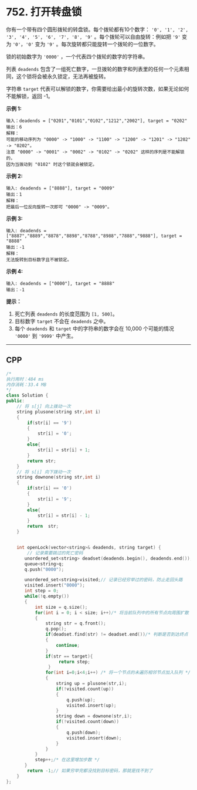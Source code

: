 # 752. 打开转盘锁

你有一个带有四个圆形拨轮的转盘锁。每个拨轮都有10个数字： `'0', '1', '2', '3', '4', '5', '6', '7', '8', '9'` 。每个拨轮可以自由旋转：例如把 `'9'` 变为 `'0'`，`'0'` 变为 `'9'` 。每次旋转都只能旋转一个拨轮的一位数字。

锁的初始数字为 `'0000'` ，一个代表四个拨轮的数字的字符串。

列表 `deadends` 包含了一组死亡数字，一旦拨轮的数字和列表里的任何一个元素相同，这个锁将会被永久锁定，无法再被旋转。

字符串 `target` 代表可以解锁的数字，你需要给出最小的旋转次数，如果无论如何不能解锁，返回 -1。

 

**示例 1:**

```
输入：deadends = ["0201","0101","0102","1212","2002"], target = "0202"
输出：6
解释：
可能的移动序列为 "0000" -> "1000" -> "1100" -> "1200" -> "1201" -> "1202" -> "0202"。
注意 "0000" -> "0001" -> "0002" -> "0102" -> "0202" 这样的序列是不能解锁的，
因为当拨动到 "0102" 时这个锁就会被锁定。
```

**示例 2:**

```
输入: deadends = ["8888"], target = "0009"
输出：1
解释：
把最后一位反向旋转一次即可 "0000" -> "0009"。
```

**示例 3:**

```
输入: deadends = ["8887","8889","8878","8898","8788","8988","7888","9888"], target = "8888"
输出：-1
解释：
无法旋转到目标数字且不被锁定。
```

**示例 4:**

```
输入: deadends = ["0000"], target = "8888"
输出：-1
```

 

**提示：**

1. 死亡列表 `deadends` 的长度范围为 `[1, 500]`。
2. 目标数字 `target` 不会在 `deadends` 之中。
3. 每个 `deadends` 和 `target` 中的字符串的数字会在 10,000 个可能的情况 `'0000'` 到 `'9999'` 中产生。

***

## CPP

```cpp
/*
执行用时：484 ms
内存消耗：33.4 MB
*/
class Solution {
public:
    // 将 s[j] 向上拨动一次
    string plusone(string str,int i)
    {
        if(str[i] == '9')
        {
            str[i] = '0';
        }
        else{
            str[i] = str[i] + 1;
        } 
        return str;
    }
    // 将 s[i] 向下拨动一次
    string downone(string str,int i)
    {
        if(str[i] == '0')
        {
            str[i] = '9';
        }
        else{
            str[i] = str[i] - 1;
        }
        return  str;
    }


    int openLock(vector<string>& deadends, string target) {
        // 记录需要跳过的死亡密码
       unordered_set<string> deadset(deadends.begin(), deadends.end());
       queue<string>q;
       q.push("0000");

       unordered_set<string>visited;// 记录已经穷举过的密码，防止走回头路
       visited.insert("0000");
       int step = 0;
       while(!q.empty())
       {
           int size = q.size();
           for(int i = 0; i < size; i++)/* 将当前队列中的所有节点向周围扩散 */
           {
               string str = q.front();
               q.pop();
               if(deadset.find(str) != deadset.end())/* 判断是否到达终点 */
               {
                   continue;
               }
               if(str == target){
                    return step;
                }
               for(int i=0;i<4;i++) /* 将一个节点的未遍历相邻节点加入队列 */
               {
                   string up = plusone(str,i);
                   if(!visited.count(up))
                   {
                       q.push(up);
                       visited.insert(up);
                   }
                   string down = downone(str,i);
                   if(!visited.count(down))
                   {
                       q.push(down);
                       visited.insert(down);
                   }
               }
           }
           step++;/* 在这里增加步数 */
       }
        return -1;// 如果穷举完都没找到目标密码，那就是找不到了
    }
};
```

